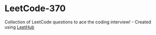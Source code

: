 # LeetCode-370
Collection of LeetCode questions to ace the coding interview! - Created using [LeetHub](https://github.com/QasimWani/LeetHub)

